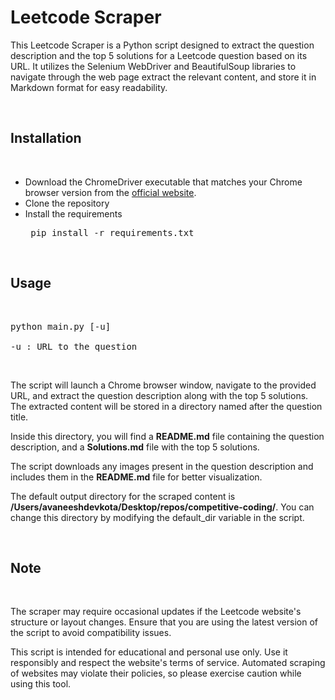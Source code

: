 # **Leetcode Scraper**

This Leetcode Scraper is a Python script designed to extract the question description and the top 5 solutions for a Leetcode question based on its URL. It utilizes the Selenium WebDriver and BeautifulSoup libraries to navigate through the web page extract the relevant content, and store it in Markdown format for easy readability.

<br>

## Installation
<br>
<ul>
<li> Download the ChromeDriver executable that matches your Chrome browser version from the <a href = "https://sites.google.com/chromium.org/driver/">official website</a>.</li>
<li> Clone the repository</li>
<li> Install the requirements</li>
<pre> pip install -r requirements.txt</pre>
</ul>

<br>

## Usage
<br>
<pre>python main.py [-u]<br>
-u : URL to the question</pre>
<br>
<p>
The script will launch a Chrome browser window, navigate to the provided URL, and extract the question description along with the top 5 solutions. The extracted content will be stored in a directory named after the question title. </p><p>Inside this directory, you will find a <strong>README.md</strong> file containing the question description, and a <strong>Solutions.md</strong> file with the top 5 solutions.</p><p>The script downloads any images present in the question description and includes them in the <strong>README.md</strong> file for better visualization.</p><p>The default output directory for the scraped content is <strong>/Users/avaneeshdevkota/Desktop/repos/competitive-coding/</strong>. You can change this directory by modifying the default_dir variable in the script.</p>

<br>

## Note
<br>
<p>The scraper may require occasional updates if the Leetcode website's structure or layout changes. Ensure that you are using the latest version of the script to avoid compatibility issues.</p><p>This script is intended for educational and personal use only. Use it responsibly and respect the website's terms of service. Automated scraping of websites may violate their policies, so please exercise caution while using this tool.</p>
